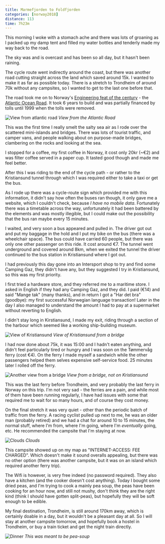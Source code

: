 ```yaml
---
title: Marmefjorden to Foldfjorden
categories: [norway2018]
distance: 113
time: 7h23m
---
```



This morning I woke with a stomach ache and there was lots of groaning as I
packed up my damp tent and filled my water bottles and tenderly made my way
back to the road.

The sky was and is overcast and has been so all day, but it hasn't been
raining.

The cycle route went indirectly around the coast, but there was another road
cutting straight across the land which saved around 15k. I wanted to make it
as far as possible today. There is a stretch to Trondheim of around 70k
without any campsites, so I wanted to get to the last one before that.

The road took me on to Norway's [Engineering feat of the
century](https://www.visitnorway.com/places-to-go/fjord-norway/northwest/listings-northwest/national-tourist-route-atlanterhavsvegen/11862/) - the [Atlantic Ocean Road](https://en.wikipedia.org/wiki/Atlantic_Ocean_Road). It took 6 years to build and was partially financed by tolls until 1999 when
the tolls were removed.

![View from atlantic road](/images/norway/2018-07-12/IMG_20180712_115229.jpg)
*View from the Atlantic Road*

This was the first time I really smelt the salty sea air as I rode over the
scattered mini-islands and bridges. There was lots of tourist traffic, and
camper vans, and people walking about on purpose-made bridges, clambering on
the rocks and looking at the sea.

I stopped for a coffee, my first coffee in Norway, it cost only 20kr (~€2) and
was filter coffee served in a paper cup. It tasted good though and made me
feel better.

After this I was riding to the end of the cycle path - or rather to the
Kristiansund tunnel through which I was required either to take a taxi or get
the bus.

As I rode up there was a cycle-route sign which provided me with this
information, it didn't say how often the buses ran though, it only gave me a
website, which I couldn't check, because _I have no mobile data_. Fortunately
there was a timetable across the way, unfortunately it had been battered by
the elements and was mostly illegible, but I could make out the possibility
that the bus ran maybe every 15 minutes.

I waited, and very soon a bus appeared and pulled in. The driver got out and
put my baggage in the hold and I put my bike on the bus (there was a
wheelchair space). The bus could have carried 60 people, but there was only
one other passenger on this ride. It cost around €7. The tunnel went
underground and covered around 8km, when we exited the tunnel the driver
continued to the bus station in Kristiansund where I got out.

I had previously this day gone into an Intersport shop to try and find some
Camping Gaz, they didn't have any, but they suggested I try in Kristiansund,
so this was my first priority.

I first tried a hardware store, and they referred me to a maritime store. I
asked in English if they had any Camping Gaz, and they did. I paid (€14) and
said "Mange tak" (many thanks), and in return I got a "Har det bra" (goodbye):
my first successful Norwegian language transaction! Later in the day I also
managed to understand the amount I had to pay at a supermarket without
reverting to English.

I didn't stay long in Kirstiansund, I made my exit, riding through a section
of the harbour which seemed like a working ship-building museum.

![View of Kristiansund](/images/norway/2018-07-12/IMG_20180712_151524.jpg)
*View of Kristiansund from a bridge*

I had now done about 75k, it was 15:00 and I hadn't eaten anything, and didn't
feel particularly tired or hungry and I was soon on the Tømmervåg ferry (cost
€4). On the ferry I made myself a sandwich while the other passengers helped
them selves expensive self-service food. 25 minutes later I rolled off the
ferry.

![Another view from a bridge](/images/norway/2018-07-12/IMG_20180712_174734.jpg)
*View from a bridge, not on Kristiansund*

This was the last ferry before Trondheim, and very probably the last ferry in
Norway on this trip. I'm not very sad - the ferries are a pain, and while most
of them have been running regularly, I have had issues with some that required
me to wait for so many hours, and of course they cost money.

On the final stretch it was very quiet - other than the periodic batch of
traffic from the ferry. A racing cyclist pulled up next to me, he was an older
man (probably retired) and we had a chat for around 10 to 15 minutes, the
normal stuff, where I'm from, where I'm going, where I'm _eventually_ going,
etc. He recommended the campsite that I'm staying at now.

![Clouds](/images/norway/2018-07-12/IMG_20180712_180904.jpg)
*Clouds*

This campsite showed up on my map as "INTERNET-ACCESS: FEE CHARGED". Which
doesn't make it sound overalls appealing, but there was no other option (there
was another campsite, but it was on an island which required another ferry
trip).

The Wifi is however, is very free indeed (no password required). They also
have a kitchen (and the cooker doesn't cost anything). Today I bought some
dried peas, and I'm trying to cook a mainly pea soup, the peas have been
cooking for an hour now, and still not mushy, don't think they are the right
kind (think I should have gotten split-peas), but hopefully they will be soft
enough to be edible.

My final destination, Trondheim, is still around 170km away, which is
certainly doable in a day, but it wouldn't be a pleasant day at all. So I will
stay at another campsite tomorrow, and hopefully book a hostel in Trondheim,
or buy a train ticket and get the night train directly.

![Dinner](/images/norway/2018-07-12/IMG_20180712_201249.jpg)
*This was meant to be pea-soup*
